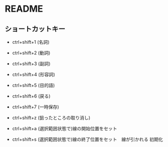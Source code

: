 # README #

## ショートカットキー

- ctrl+shift+1 (名詞)
- ctrl+shift+2 (動詞)
- ctrl+shift+3 (副詞)
- ctrl+shift+4 (形容詞)
- ctrl+shift+5 (目的語)
- ctrl+shift+6 (戻る)
- ctrl+shift+7 (一時保存)
- ctrl+shift+z (狙ったところの取り消し)

- ctrl+shift+a (選択範囲状態で)線の開始位置をセット
- ctrl+shift+s (選択範囲状態で)線の終了位置をセット　線が引かれる 初期化
